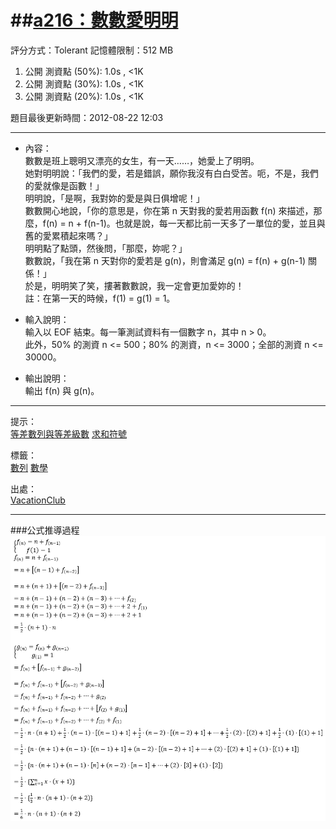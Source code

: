##[a216：數數愛明明](http://zerojudge.tw/ShowProblem?problemid=a216)
======
評分方式：Tolerant 
記憶體限制：512 MB

1. 公開 測資點 (50%): 1.0s , <1K
2. 公開 測資點 (30%): 1.0s , <1K
3. 公開 測資點 (20%): 1.0s , <1K

題目最後更新時間：2012-08-22 12:03 

- - -
* 內容：  
	數數是班上聰明又漂亮的女生，有一天……，她愛上了明明。  
	她對明明說：「我們的愛，若是錯誤，願你我沒有白白受苦。呃，不是，我們的愛就像是函數！」  
	明明說，「是啊，我對妳的愛是與日俱增呢！」  
	數數開心地說，「你的意思是，你在第 n 天對我的愛若用函數 f(n) 來描述，那麼，f(n) = n + f(n-1)。也就是說，每一天都比前一天多了一單位的愛，並且與舊的愛累積起來嗎？」  
	明明點了點頭，然後問，「那麼，妳呢？」  
	數數說，「我在第 n 天對你的愛若是 g(n)，則會滿足 g(n) = f(n) + g(n-1) 關係！」  
	於是，明明笑了笑，摟著數數說，我一定會更加愛妳的！  
	註：在第一天的時候，f(1) = g(1) = 1。

* 輸入說明：  
	輸入以 EOF 結束。每一筆測試資料有一個數字 n，其中 n > 0。  
	此外，50% 的測資 n <= 500；80% 的測資，n <= 3000；全部的測資 n <= 30000。
* 輸出說明：  
	輸出 f(n) 與 g(n)。

- - -
提示：  
	[等差數列與等差級數](https://zh.wikipedia.org/wiki/%E7%AD%89%E5%B7%AE%E6%95%B0%E5%88%97#.E7.AD.89.E5.B7.AE.E4.B8.AD.E9.A0.85)
	[求和符號](https://zh.wikipedia.org/wiki/%E6%B1%82%E5%92%8C%E7%AC%A6%E5%8F%B7#.E6.95.B8.E5.88.97.E6.B1.82.E5.92.8C.E5.85.AC.E5.BC.8F)

標籤：  
	[數列](http://zerojudge.tw/Problems?tag=%E6%95%B8%E5%88%97)
	[數學](http://zerojudge.tw/Problems?tag=%E6%95%B8%E5%AD%B8)

出處：  
	[VacationClub](http://zerojudge.tw/UserStatistic?account=VacationClub)

- - -
###公式推導過程
![公式推導](公式推導.bmp)
